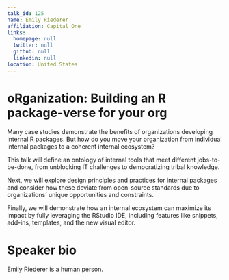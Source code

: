 ```yaml
---
talk_id: 125
name: Emily Riederer
affiliation: Capital One
links:
  homepage: null
  twitter: null
  github: null
  linkedin: null
location: United States
---
```


# oRganization: Building an R package-verse for your org

Many case studies demonstrate the benefits of organizations developing internal R packages. But how do you move your organization from individual internal packages to a coherent internal ecosystem?

This talk will define an ontology of internal tools that meet different jobs-to-be-done, from unblocking IT challenges to democratizing tribal knowledge. 

Next, we will explore design principles and practices for internal packages and consider how these deviate from open-source standards due to organizations’ unique opportunities and constraints.

Finally, we will demonstrate how an internal ecosystem can maximize its impact by fully leveraging the RStudio IDE, including features like snippets, add-ins, templates, and the new visual editor.

# Speaker bio

Emily Riederer is a human person.
